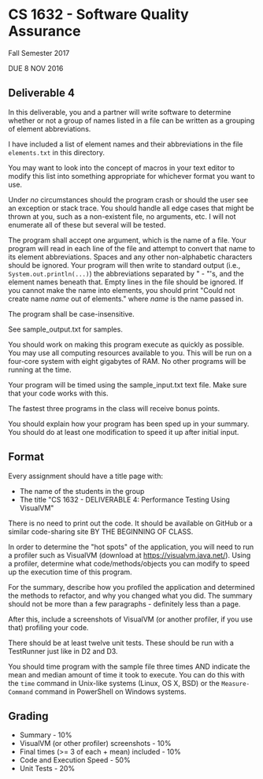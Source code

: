 # CS 1632 - Software Quality Assurance
Fall Semester 2017

DUE 8 NOV 2016

## Deliverable 4

In this deliverable, you and a partner will write software to determine whether or not a group of names listed in a file can be written as a grouping of element abbreviations.

I have included a list of element names and their abbreviations in the file `elements.txt` in this directory.

You may want to look into the concept of macros in your text editor to modify this list into something appropriate for whichever format you want to use.  

Under _no_ circumstances should the program crash or should the user see an exception or stack trace.  You should handle all edge cases that might be thrown at you, such as a non-existent file, no arguments, etc.  I will not enumerate all of these but several will be tested.

The program shall accept one argument, which is the name of a file.  Your program will read in each line of the file and attempt to convert that name to its element abbreviations.  Spaces and any other non-alphabetic characters should be ignored.  Your program will then write to standard output (i.e., `System.out.println(...)`) the abbreviations separated by " - "'s, and the element names beneath that.  Empty lines in the file should be ignored.  If you cannot make the name into elements, you should print "Could not create name *name* out of elements." where *name* is the name passed in.

The program shall be case-insensitive.

See sample_output.txt for samples.

You should work on making this program execute as quickly as possible.  You may use all computing resources available to you.  This will be run on a four-core system with eight gigabytes of RAM.  No other programs will be running at the time.

Your program will be timed using the sample_input.txt text file.  Make sure that your code works with this.

The fastest three programs in the class will receive bonus points.

You should explain how your program has been sped up in your summary.  You should do at least one modification to speed it up after initial input.

## Format
Every assignment should have a title page with:
* The name of the students in the group
* The title "CS 1632 - DELIVERABLE 4: Performance Testing Using VisualVM"

There is no need to print out the code.  It should be available on GitHub or a similar code-sharing site BY THE BEGINNING OF CLASS.

In order to determine the "hot spots" of the application, you will need to run a profiler such as VisualVM (download at https://visualvm.java.net/).  Using a profiler, determine what code/methods/objects you can modify to speed up the execution time of this program.  

For the summary, describe how you profiled the application and determined the methods to refactor, and why you changed what you did.  The summary should not be more than a few paragraphs - definitely less than a page. 

After this, include a screenshots of VisualVM (or another profiler, if you use that) profiling your code.

There should be at least twelve unit tests.  These should be run with a TestRunner just like in D2 and D3.

You should time program with the sample file three times AND indicate the mean and median amount of time it took to execute.  You can do this with the `time` command in Unix-like systems (Linux, OS X, BSD) or the `Measure-Command` command in PowerShell on Windows systems.

## Grading
* Summary - 10%
* VisualVM (or other profiler) screenshots - 10%
* Final times (>= 3 of each + mean) included - 10%
* Code and Execution Speed - 50%
* Unit Tests - 20%

